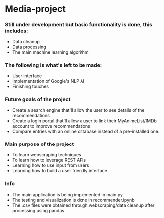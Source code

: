 # Media-project

### Still under development but basic functionality is done, this includes:
- Data cleanup
- Data processing
- The main machine learning algorithm

### The following is what's left to be made:
- User interface
- Implementation of Google's NLP AI
- Finishing touches

### Future goals of the project
- Create a search engine that'll allow the user to see details of the recommendations
- Create a login portal that'll allow a user to link their MyAnimeList/IMDb account to improve recommendations
- Compare entries with an online database instead of a pre-installed one.

### Main purpose of the project
- To learn webscraping techniques
- To learn how to leverage REST APIs
- Learning how to use input from users
- Learning how to build a user friendly interface

### Info
- The main application is being implemented in main.py
- The testing and visualization is done in recommender.ipynb
- The .csv files were obtained through webscraping/data cleanup after processing using pandas
